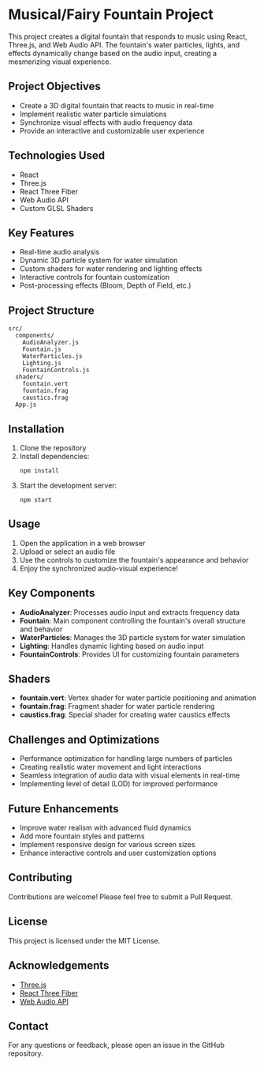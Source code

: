 # Musical/Fairy Fountain Project

This project creates a digital fountain that responds to music using React, Three.js, and Web Audio API. The fountain's water particles, lights, and effects dynamically change based on the audio input, creating a mesmerizing visual experience.

## Project Objectives

- Create a 3D digital fountain that reacts to music in real-time
- Implement realistic water particle simulations
- Synchronize visual effects with audio frequency data
- Provide an interactive and customizable user experience

## Technologies Used

- React
- Three.js
- React Three Fiber
- Web Audio API
- Custom GLSL Shaders

## Key Features

- Real-time audio analysis
- Dynamic 3D particle system for water simulation
- Custom shaders for water rendering and lighting effects
- Interactive controls for fountain customization
- Post-processing effects (Bloom, Depth of Field, etc.)

## Project Structure

```
src/
  components/
    AudioAnalyzer.js
    Fountain.js
    WaterParticles.js
    Lighting.js
    FountainControls.js
  shaders/
    fountain.vert
    fountain.frag
    caustics.frag
  App.js
```

## Installation

1. Clone the repository
2. Install dependencies:
   ```
   npm install
   ```
3. Start the development server:
   ```
   npm start
   ```

## Usage

1. Open the application in a web browser
2. Upload or select an audio file
3. Use the controls to customize the fountain's appearance and behavior
4. Enjoy the synchronized audio-visual experience!

## Key Components

- **AudioAnalyzer**: Processes audio input and extracts frequency data
- **Fountain**: Main component controlling the fountain's overall structure and behavior
- **WaterParticles**: Manages the 3D particle system for water simulation
- **Lighting**: Handles dynamic lighting based on audio input
- **FountainControls**: Provides UI for customizing fountain parameters

## Shaders

- **fountain.vert**: Vertex shader for water particle positioning and animation
- **fountain.frag**: Fragment shader for water particle rendering
- **caustics.frag**: Special shader for creating water caustics effects

## Challenges and Optimizations

- Performance optimization for handling large numbers of particles
- Creating realistic water movement and light interactions
- Seamless integration of audio data with visual elements in real-time
- Implementing level of detail (LOD) for improved performance

## Future Enhancements

- Improve water realism with advanced fluid dynamics
- Add more fountain styles and patterns
- Implement responsive design for various screen sizes
- Enhance interactive controls and user customization options

## Contributing

Contributions are welcome! Please feel free to submit a Pull Request.

## License

This project is licensed under the MIT License.

## Acknowledgements

- [Three.js](https://threejs.org/)
- [React Three Fiber](https://docs.pmnd.rs/react-three-fiber)
- [Web Audio API](https://developer.mozilla.org/en-US/docs/Web/API/Web_Audio_API)

## Contact

For any questions or feedback, please open an issue in the GitHub repository.
